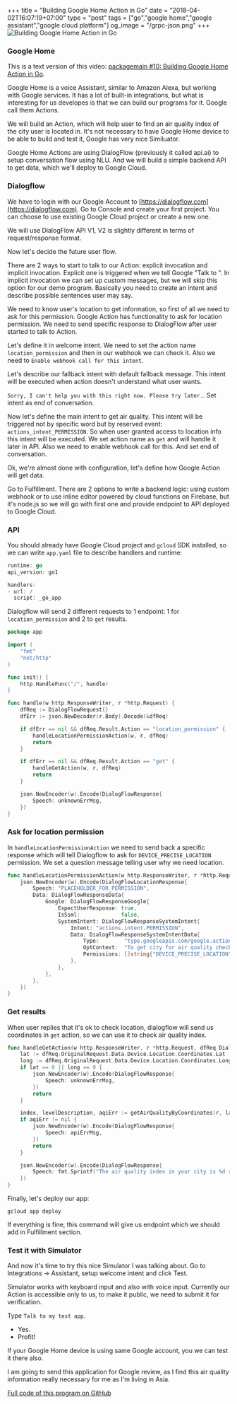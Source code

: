 +++
title = "Building Google Home Action in Go"
date = "2018-04-02T16:07:19+07:00"
type = "post"
tags = ["go","google home","google assistant","google cloud platform"]
og_image = "/grpc-json.png"
+++
![Building Google Home Action in Go](/GoogleHome1.jpg)

### Google Home

This is a text version of this video: [packagemain #10: Building Google Home Action in Go](https://youtu.be/LeGuJo7QBbI).

Google Home is a voice Assistant, similar to Amazon Alexa, but working with Google services. It has a lot of built-in integrations, but what is interesting for us developes is that we can build our programs for it. Google call them Actions.

We will build an Action, which will help user to find an air quality index of the city user is located in. It's not necessary to have Google Home device to be able to build and test it, Google has very nice Similuator.

Google Home Actions are using DialogFlow (previously it called api.ai) to setup conversation flow using NLU. And we will build a simple backend API to get data, which we'll deploy to Google Cloud.

### Dialogflow

We have to login with our Google Account to [https://dialogflow.com](https://dialogflow.com). Go to Console and create your first project. You can choose to use existing Google Cloud project or create a new one.

We will use DialogFlow API V1, V2 is slightly different in terms of request/response format.

Now let's decide the future user flow.

There are 2 ways to start to talk to our Action: explicit invocation and implicit invocation. Explicit one is triggered when we tell Google "Talk to <action name>". In implicit invocation we can set up custom messages, but we will skip this option for our demo program. Basically you need to create an intent and describe possible sentences user may say.

We need to know user's location to get information, so first of all we need to ask for this permission. Google Action has functionality to ask for location permission. We need to send specific response to DialogFlow after user started to talk to Action.

Let's define it in welcome intent. We need to set the action name `location_permission` and then in our webhook we can check it. Also we need to `Enable webhook call for this intent`.

Let's describe our fallback intent with default fallback message. This intent will be executed when action doesn't understand what user wants.

`Sorry, I can't help you with this right now. Please try later.`. Set intent as end of conversation.

Now let's define the main intent to get air quality. This intent will be triggered not by specific word but by reserved event: `actions_intent_PERMISSION`. So when user granted access to location info this intent will be executed. We set action name as `get` and will handle it later in API. Also we need to enable webhook call for this. And set end of conversation.

Ok, we're almost done with configuration, let's define how Google Action will get data.

Go to Fulfillment. There are 2 options to write a backend logic: using custom webhook or to use inline editor powered by cloud functions on Firebase, but it's node.js so we will go with first one and provide endpoint to API deployed to Google Cloud.

### API

You should already have Google Cloud project and `gcloud` SDK installed, so we can write `app.yaml` file to describe handlers and runtime:

```go
runtime: go
api_version: go1

handlers:
- url: /
  script: _go_app
```

Dialogflow will send 2 different requests to 1 endpoint: 1 for `location_permission` and 2 to `get` results.

```go
package app

import (
	"fmt"
	"net/http"
)

func init() {
	http.HandleFunc("/", handle)
}

func handle(w http.ResponseWriter, r *http.Request) {
	dfReq := DialogFlowRequest{}
	dfErr := json.NewDecoder(r.Body).Decode(&dfReq)

	if dfErr == nil && dfReq.Result.Action == "location_permission" {
		handleLocationPermissionAction(w, r, dfReq)
		return
	}

	if dfErr == nil && dfReq.Result.Action == "get" {
		handleGetAction(w, r, dfReq)
		return
	}

	json.NewEncoder(w).Encode(DialogFlowResponse{
		Speech: unknownErrMsg,
	})
}
```

### Ask for location permission

In `handleLocationPermissionAction` we need to send back a specific response which will tell Dialogflow to ask for `DEVICE_PRECISE_LOCATION` permission. We set a question message telling user why we need location.

```go
func handleLocationPermissionAction(w http.ResponseWriter, r *http.Request, dfReq DialogFlowRequest) {
	json.NewEncoder(w).Encode(DialogFlowLocationResponse{
		Speech: "PLACEHOLDER_FOR_PERMISSION",
		Data: DialogFlowResponseData{
			Google: DialogFlowResponseGoogle{
				ExpectUserResponse: true,
				IsSsml:             false,
				SystemIntent: DialogFlowResponseSystemIntent{
					Intent: "actions.intent.PERMISSION",
					Data: DialogFlowResponseSystemIntentData{
						Type:        "type.googleapis.com/google.actions.v2.PermissionValueSpec",
						OptContext:  "To get city for air quality check",
						Permissions: []string{"DEVICE_PRECISE_LOCATION"},
					},
				},
			},
		},
	})
}
```

### Get results

When user replies that it's ok to check location, dialogflow will send us coordinates in `get` action, so we can use it to check air quality index.

```go
func handleGetAction(w http.ResponseWriter, r *http.Request, dfReq DialogFlowRequest) {
	lat := dfReq.OriginalRequest.Data.Device.Location.Coordinates.Lat
	long := dfReq.OriginalRequest.Data.Device.Location.Coordinates.Long
	if lat == 0 || long == 0 {
		json.NewEncoder(w).Encode(DialogFlowResponse{
			Speech: unknownErrMsg,
		})
		return
	}

	index, levelDescription, aqiErr := getAirQualityByCoordinates(r, lat, long)
	if aqiErr != nil {
		json.NewEncoder(w).Encode(DialogFlowResponse{
			Speech: apiErrMsg,
		})
		return
	}

	json.NewEncoder(w).Encode(DialogFlowResponse{
		Speech: fmt.Sprintf("The air quality index in your city is %d right now. %s", index, levelDescription),
	})
}
```

Finally, let's deploy our app:

```
gcloud app deploy
```

If everything is fine, this command will give us endpoint which we should add in Fulfillment section.

### Test it with Simulator
And now it's time to try this nice Simulator I was talking about. Go to Integrations -> Assistant, setup welcome intent and click Test.

Simulator works with keyboard input and also with voice input. Currently our Action is accessible only to us, to make it public, we need to submit it for verification.

Type `Talk to my test app`.
- Yes.
- Profit!

If your Google Home device is using same Google account, you we can test it there also.

I am going to send this application for Google review, as I find this air quality information really necessary for me as I'm living in Asia.

[Full code of this program on GitHub](https://github.com/plutov/packagemain/tree/master/10-ghome-aqi)